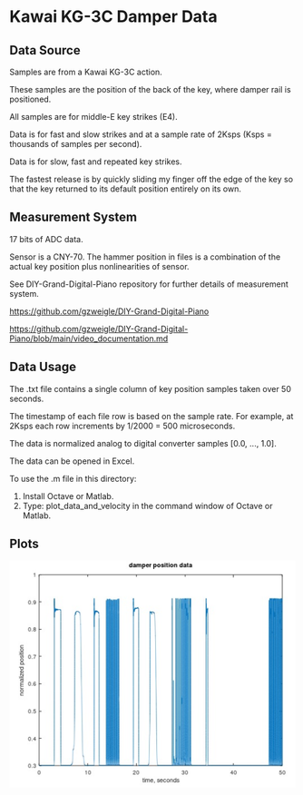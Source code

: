 # Kawai KG-3C Damper Data

## Data Source

Samples are from a Kawai KG-3C action.

These samples are the position of the back of the key, where damper rail is positioned.

All samples are for middle-E key strikes (E4).

Data is for fast and slow strikes and at a sample rate of 2Ksps
(Ksps = thousands of samples per second).

Data is for slow, fast and repeated key strikes.

The fastest release is by quickly sliding my finger off the edge of the key so that the
key returned to its default position entirely on its own.

## Measurement System

17 bits of ADC data.

Sensor is a CNY-70. The hammer position in files is a combination of the actual
key position plus nonlinearities of sensor.

See DIY-Grand-Digital-Piano repository for further details of measurement system.

https://github.com/gzweigle/DIY-Grand-Digital-Piano

https://github.com/gzweigle/DIY-Grand-Digital-Piano/blob/main/video_documentation.md

## Data Usage

The .txt file contains a single column of key position samples taken over 50 seconds.

The timestamp of each file row is based on the sample rate.  For example, at 2Ksps
each row increments by 1/2000 = 500 microseconds.

The data is normalized analog to digital converter samples [0.0, ..., 1.0].

The data can be opened in Excel.

To use the .m file in this directory:
1. Install Octave or Matlab.
2. Type:
   plot_data_and_velocity
   in the command window of Octave or Matlab.

## Plots

![alt text](damper_2K_17b_fast_and_slow.jpg)